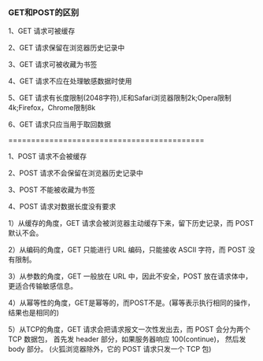 ### GET和POST的区别

1、GET 请求可被缓存

2、GET 请求保留在浏览器历史记录中

3、GET 请求可被收藏为书签

4、GET 请求不应在处理敏感数据时使用

5、GET 请求有长度限制(2048字符),IE和Safari浏览器限制2k;Opera限制4k;Firefox，Chrome限制8k

6、GET 请求只应当用于取回数据

===========================================

1、POST 请求不会被缓存 

2、POST 请求不会保留在浏览器历史记录中 

3、POST 不能被收藏为书签 

4、POST 请求对数据长度没有要求


1）从缓存的角度，GET 请求会被浏览器主动缓存下来，留下历史记录，而 POST 默认不会。

2）从编码的角度，GET 只能进行 URL 编码，只能接收 ASCII 字符，而 POST 没有限制。

3）从参数的角度，GET 一般放在 URL 中，因此不安全，POST 放在请求体中，更适合传输敏感信息。

4）从幂等性的角度，GET是幂等的，而POST不是。(幂等表示执行相同的操作，结果也是相同的)

5）从TCP的角度，GET 请求会把请求报文一次性发出去，而 POST 会分为两个 TCP 数据包，
首先发 header 部分，如果服务器响应 100(continue)， 然后发 body 部分。
(火狐浏览器除外，它的 POST 请求只发一个 TCP 包)
